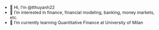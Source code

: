 - 👋 Hi, I’m @tthuyanh22
- 👀 I’m interested in finance, financial modeling, banking, money markets, etc.
- 🌱 I’m currently learning Quantitative Finance at University of Milan


<!---
tthuyanh22/tthuyanh22 is a ✨ special ✨ repository because its `README.md` (this file) appears on your GitHub profile.
You can click the Preview link to take a look at your changes.
--->
